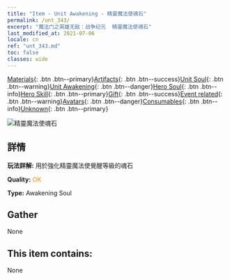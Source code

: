 ```yaml
---
title: "Item - Unit Awakening - 精靈魔法使魂石"
permalink: /unt_343/
excerpt: "魔法门之英雄无敌：战争纪元  精靈魔法使魂石"
last_modified_at: 2021-07-06
locale: cn
ref: "unt_343.md"
toc: false
classes: wide
---
```

 [Materials](/ItemsCN/){: .btn .btn--primary}[Artifacts](/ItemsCN/Artifacts/){: .btn .btn--success}[Unit Soul](/ItemsCN/UnitSoul/){: .btn .btn--warning}[Unit Awakening](/ItemsCN/UnitAwakening/){: .btn .btn--danger}[Hero Soul](/ItemsCN/HeroSoul/){: .btn .btn--info}[Hero Skill](/ItemsCN/HeroSkill/){: .btn .btn--primary}[Gift](/ItemsCN/Gift/){: .btn .btn--success}[Event related](/ItemsCN/Events/){: .btn .btn--warning}[Avatars](/ItemsCN/Avatars/){: .btn .btn--danger}[Consumables](/ItemsCN/Consumables/){: .btn .btn--info}[Unknown](/ItemsCN/Unknown/){: .btn .btn--primary}

 ![精靈魔法使魂石](/images/u/tia_mofaxianling.jpg)

## 詳情
 **玩法詳解:** 用於強化精靈魔法使覺醒等級的魂石

 **Quality:** <span style="color: #FF8C00">OK</span>

 **Type:** Awakening Soul

## Gather

  None

## This item contains:

  None

